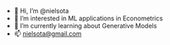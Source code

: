 - 👋 Hi, I’m @nielsota
- 👀 I’m interested in ML applications in Econometrics
- 🌱 I’m currently learning about Generative Models
- 📫 nielsota@gmail.com

<!---
nielsota/nielsota is a ✨ special ✨ repository because its `README.md` (this file) appears on your GitHub profile.
You can click the Preview link to take a look at your changes.
--->
